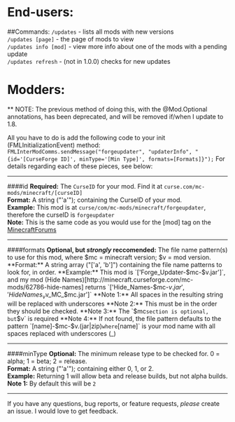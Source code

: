 End-users:
===
##Commands:
`/updates` - lists all mods with new versions  
`/updates [page]` - the page of mods to view  
`/updates info [mod]` - view more info about one of the mods with a pending update  
`/updates refresh` - (not in 1.0.0) checks for new updates

Modders:
===

** NOTE:
The previous method of doing this, with the @Mod.Optional annotations, has been deprecated, and will be removed if/when I update to 1.8.

All you have to do is add the following code to your init (FMLInitializationEvent) method:
`FMLInterModComms.sendMessage("forgeupdater", "updaterInfo", "{id='[CurseForge ID]', minType='[Min Type]', formats=[Formats]}");`
For details regarding each of these pieces, see below:

---
####id
**Required:** The `CurseID` for your mod. Find it at `curse.com/mc-mods/minecraft/[curseID]`  
**Format:** A string ("'a'"); containing the CurseID of your mod.  
**Example:** This mod is at `curse/com/mc-mods/minecraft/forgeupdater`, therefore the curseID is `forgeupdater`  
**Note:** This is the same code as you would use for the [mod] tag on the [MinecraftForums](http://minecraftforum.net)

---
####formats
**Optional, but *strongly* reccomended:** The file name pattern(s) to use for this mod, where $mc = minecraft version; $v = mod version.  
**Format:** A string array ("['a', 'b']") containing the file name patterns to look for, in order.  
**Example:** This mod is `['Forge_Updater-$mc-$v.jar']`, and my mod (Hide Names)[http://minecraft.curseforge.com/mc-mods/62786-hide-names] returns `['Hide_Names-$mc-$v.jar', 'HideNames_v$v_MC_$mc.jar']`  
**Note 1:** All spaces in the resulting string will be replaced with underscores  
**Note 2:** This must be in the order they should be checked. 
**Note 3:** The `$mc` section is optional, but `$v` is required  
**Note 4:** If not found, the file pattern defaults to the pattern `[name]-$mc-$v.(jar|zip)` where `[name]` is your mod name with all spaces replaced with underscores (_)

---
####minType
**Optional:** The minimum release type to be checked for. 0 = alpha; 1 = beta; 2 = release.  
**Format:** A string ("'a'"); containing either 0, 1, or 2.  
**Example:** Returning 1 will allow beta and release builds, but not alpha builds.
**Note 1:** By default this will be `2`


---
If you have any questions, bug reports, or feature requests, *please* create an issue. I would love to get feedback.
